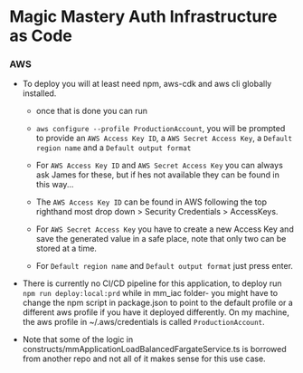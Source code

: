 # Magic Mastery Auth Infrastructure as Code

### AWS

- To deploy you will at least need npm, aws-cdk and aws cli globally installed.

  - once that is done you can run
  - `aws configure --profile ProductionAccount`, you will be prompted to provide an `AWS Access Key ID`, a `AWS Secret Access Key`, a `Default region name` and a `Default output format`

  - For `AWS Access Key ID` and `AWS Secret Access Key` you can always ask James for these, but if hes not available they can be found in this way...
  - The `AWS Access Key ID` can be found in AWS following the top righthand most drop down > Security Credentials > AccessKeys.
  - For `AWS Secret Access Key` you have to create a new Access Key and save the generated value in a safe place, note that only two can be stored at a time.

  - For `Default region name` and `Default output format` just press enter.

- There is currently no CI/CD pipeline for this application, to deploy run `npm run deploy:local:prd` while in mm_iac folder- you might have to change the npm script in package.json to point to the default profile or a different aws profile if you have it deployed differently. On my machine, the aws profile in ~/.aws/credentials is called `ProductionAccount`.

- Note that some of the logic in constructs/mmApplicationLoadBalancedFargateService.ts is borrowed from another repo and not all of it makes sense for this use case.
